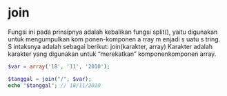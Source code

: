 # join
Fungsi ini pada prinsipnya adalah kebalikan fungsi split(), yaitu digunakan untuk
mengumpulkan kom ponen-komponen a rray m enjadi s uatu s tring. S intaksnya
adalah sebagai berikut:
join(karakter, array)
Karakter adalah karakter yang digunakan untuk “merekatkan” komponenkomponen array. 
```php
$var = array('18', '11', '2010'); 

$tanggal = join("/", $var);
echo "$tanggal"; // 18/11/2010
```